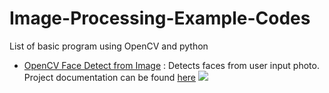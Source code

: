 # Image-Processing-Example-Codes
List of basic program using OpenCV and python

 + [OpenCV Face Detect from Image](http://mgprojecthub.com/detect-faces-in-photos-using-opencv/) : Detects faces from user input photo. Project documentation can be found [here](http://mgprojecthub.com/detect-faces-in-photos-using-opencv/)
![](https://secureservercdn.net/198.71.233.47/sj8.e50.myftpupload.com/wp-content/uploads/2020/05/image-38.png)
